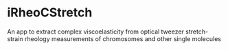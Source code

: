 # iRheoCStretch
An app to extract complex viscoelasticity from optical tweezer stretch-strain rheology measurements of chromosomes and other single molecules
